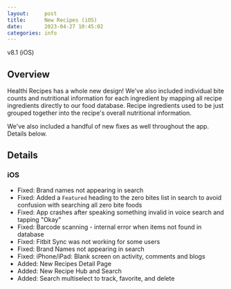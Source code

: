 ```yaml
---
layout:     post
title:      New Recipes (iOS)
date:       2023-04-27 10:45:02
categories: info
---
```


v8.1 (iOS)

## Overview

Healthi Recipes has a whole new design! We've also included individual bite
counts and nutritional information for each ingredient by mapping all recipe
ingredients directly to our food database. Recipe ingredients used to be just
grouped together into the recipe's overall nutritional information.

We've also included a handful of new fixes as well throughout the app. Details
below.

## Details

### iOS
* Fixed: Brand names not appearing in search
* Fixed: Added a `Featured` heading to the zero bites list in search to avoid
  confusion with searching all zero bite foods
* Fixed: App crashes after speaking something invalid in voice search and
  tapping "Okay"
* Fixed: Barcode scanning - internal error when items not found in database
* Fixed: Fitbit Sync was not working for some users
* Fixed: Brand Names not appearing in search
* Fixed: iPhone/iPad: Blank screen on activity, comments and blogs
* Added: New Recipes Detail Page
* Added: New Recipe Hub and Search
* Added: Search multiselect to track, favorite, and delete


